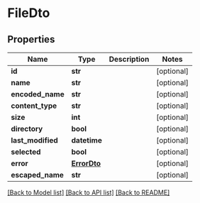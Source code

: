 # FileDto

## Properties
Name | Type | Description | Notes
------------ | ------------- | ------------- | -------------
**id** | **str** |  | [optional] 
**name** | **str** |  | [optional] 
**encoded_name** | **str** |  | [optional] 
**content_type** | **str** |  | [optional] 
**size** | **int** |  | [optional] 
**directory** | **bool** |  | [optional] 
**last_modified** | **datetime** |  | [optional] 
**selected** | **bool** |  | [optional] 
**error** | [**ErrorDto**](ErrorDto.md) |  | [optional] 
**escaped_name** | **str** |  | [optional] 

[[Back to Model list]](../README.md#documentation-for-models) [[Back to API list]](../README.md#documentation-for-api-endpoints) [[Back to README]](../README.md)


